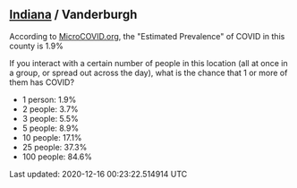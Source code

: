 
## [Indiana](/united-states/indiana) / Vanderburgh

According to [MicroCOVID.org](http://microcovid.org),
the "Estimated Prevalence" of COVID in this county is 1.9%

If you interact with a certain number of people in this location
(all at once in a group, or spread out across the day), what is the chance that
1 or more of them has COVID?

- 1 person: 1.9%
- 2 people: 3.7%
- 3 people: 5.5%
- 5 people: 8.9%
- 10 people: 17.1%
- 25 people: 37.3%
- 100 people: 84.6%

Last updated: 2020-12-16 00:23:22.514914 UTC
